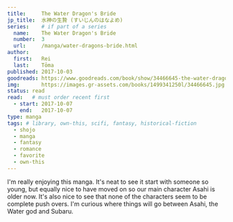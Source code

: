 ```yaml
---
title:     The Water Dragon's Bride
jp_title:  水神の生贄 (すいじんのはなよめ)
series:    # if part of a series
  name:    The Water Dragon's Bride
  number:  3
  url:     /manga/water-dragons-bride.html
author: 
  first:   Rei 
  last:    Tōma
published: 2017-10-03 
goodreads: https://www.goodreads.com/book/show/34466645-the-water-dragon-s-bride-vol-3
img:       https://images.gr-assets.com/books/1499341250l/34466645.jpg
status: read
read:   # must order recent first
  - start: 2017-10-07  
    end:   2017-10-07 
type: manga
tags: # library, own-this, scifi, fantasy, historical-fiction
  - shojo
  - manga
  - fantasy
  - romance
  - favorite
  - own-this
---
```


I'm really enjoying this manga. It's neat to see it start with someone so young, but equally nice to have moved on so our main character Asahi is older now. It's also nice to see that none of the characters seem to be complete push overs. I'm curious where things will go between Asahi, the Water god and Subaru.